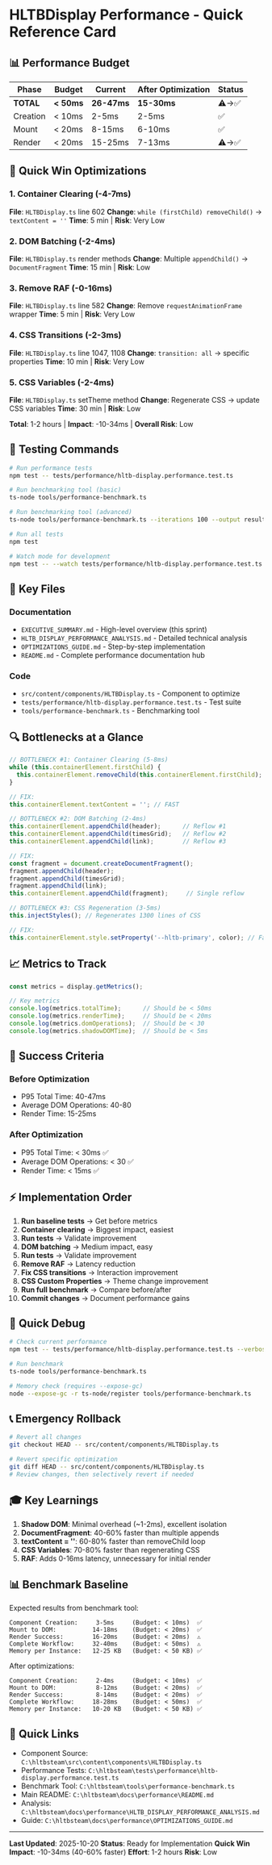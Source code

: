 # HLTBDisplay Performance - Quick Reference Card

## 📊 Performance Budget

| Phase | Budget | Current | After Optimization | Status |
|-------|--------|---------|-------------------|--------|
| **TOTAL** | **< 50ms** | **26-47ms** | **15-30ms** | ⚠️→✅ |
| Creation | < 10ms | 2-5ms | 2-5ms | ✅ |
| Mount | < 20ms | 8-15ms | 6-10ms | ✅ |
| Render | < 20ms | 15-25ms | 7-13ms | ⚠️→✅ |

## 🎯 Quick Win Optimizations

### 1. Container Clearing (-4-7ms)
**File**: `HLTBDisplay.ts` line 602
**Change**: `while (firstChild) removeChild()` → `textContent = ''`
**Time**: 5 min | **Risk**: Very Low

### 2. DOM Batching (-2-4ms)
**File**: `HLTBDisplay.ts` render methods
**Change**: Multiple `appendChild()` → `DocumentFragment`
**Time**: 15 min | **Risk**: Low

### 3. Remove RAF (-0-16ms)
**File**: `HLTBDisplay.ts` line 582
**Change**: Remove `requestAnimationFrame` wrapper
**Time**: 5 min | **Risk**: Very Low

### 4. CSS Transitions (-2-3ms)
**File**: `HLTBDisplay.ts` line 1047, 1108
**Change**: `transition: all` → specific properties
**Time**: 10 min | **Risk**: Very Low

### 5. CSS Variables (-2-4ms)
**File**: `HLTBDisplay.ts` setTheme method
**Change**: Regenerate CSS → update CSS variables
**Time**: 30 min | **Risk**: Low

**Total**: 1-2 hours | **Impact**: -10-34ms | **Overall Risk**: Low

## 🧪 Testing Commands

```bash
# Run performance tests
npm test -- tests/performance/hltb-display.performance.test.ts

# Run benchmarking tool (basic)
ts-node tools/performance-benchmark.ts

# Run benchmarking tool (advanced)
ts-node tools/performance-benchmark.ts --iterations 100 --output results.json

# Run all tests
npm test

# Watch mode for development
npm test -- --watch tests/performance/hltb-display.performance.test.ts
```

## 📁 Key Files

### Documentation
- `EXECUTIVE_SUMMARY.md` - High-level overview (this sprint)
- `HLTB_DISPLAY_PERFORMANCE_ANALYSIS.md` - Detailed technical analysis
- `OPTIMIZATIONS_GUIDE.md` - Step-by-step implementation
- `README.md` - Complete performance documentation hub

### Code
- `src/content/components/HLTBDisplay.ts` - Component to optimize
- `tests/performance/hltb-display.performance.test.ts` - Test suite
- `tools/performance-benchmark.ts` - Benchmarking tool

## 🔍 Bottlenecks at a Glance

```typescript
// BOTTLENECK #1: Container Clearing (5-8ms)
while (this.containerElement.firstChild) {
  this.containerElement.removeChild(this.containerElement.firstChild); // SLOW
}

// FIX:
this.containerElement.textContent = ''; // FAST

// BOTTLENECK #2: DOM Batching (2-4ms)
this.containerElement.appendChild(header);      // Reflow #1
this.containerElement.appendChild(timesGrid);   // Reflow #2
this.containerElement.appendChild(link);        // Reflow #3

// FIX:
const fragment = document.createDocumentFragment();
fragment.appendChild(header);
fragment.appendChild(timesGrid);
fragment.appendChild(link);
this.containerElement.appendChild(fragment);     // Single reflow

// BOTTLENECK #3: CSS Regeneration (3-5ms)
this.injectStyles(); // Regenerates 1300 lines of CSS

// FIX:
this.containerElement.style.setProperty('--hltb-primary', color); // Fast
```

## 📈 Metrics to Track

```typescript
const metrics = display.getMetrics();

// Key metrics
console.log(metrics.totalTime);      // Should be < 50ms
console.log(metrics.renderTime);     // Should be < 20ms
console.log(metrics.domOperations);  // Should be < 30
console.log(metrics.shadowDOMTime);  // Should be < 5ms
```

## 🎯 Success Criteria

### Before Optimization
- P95 Total Time: 40-47ms
- Average DOM Operations: 40-80
- Render Time: 15-25ms

### After Optimization
- P95 Total Time: < 30ms ✅
- Average DOM Operations: < 30 ✅
- Render Time: < 15ms ✅

## ⚡ Implementation Order

1. **Run baseline tests** → Get before metrics
2. **Container clearing** → Biggest impact, easiest
3. **Run tests** → Validate improvement
4. **DOM batching** → Medium impact, easy
5. **Run tests** → Validate improvement
6. **Remove RAF** → Latency reduction
7. **Fix CSS transitions** → Interaction improvement
8. **CSS Custom Properties** → Theme change improvement
9. **Run full benchmark** → Compare before/after
10. **Commit changes** → Document performance gains

## 🐛 Quick Debug

```bash
# Check current performance
npm test -- tests/performance/hltb-display.performance.test.ts --verbose

# Run benchmark
ts-node tools/performance-benchmark.ts

# Memory check (requires --expose-gc)
node --expose-gc -r ts-node/register tools/performance-benchmark.ts
```

## 📞 Emergency Rollback

```bash
# Revert all changes
git checkout HEAD -- src/content/components/HLTBDisplay.ts

# Revert specific optimization
git diff HEAD -- src/content/components/HLTBDisplay.ts
# Review changes, then selectively revert if needed
```

## 🎓 Key Learnings

1. **Shadow DOM**: Minimal overhead (~1-2ms), excellent isolation
2. **DocumentFragment**: 40-60% faster than multiple appends
3. **textContent = ''**: 60-80% faster than removeChild loop
4. **CSS Variables**: 70-80% faster than regenerating CSS
5. **RAF**: Adds 0-16ms latency, unnecessary for initial render

## 📊 Benchmark Baseline

Expected results from benchmark tool:

```
Component Creation:     3-5ms     (Budget: < 10ms)  ✅
Mount to DOM:          14-18ms    (Budget: < 20ms)  ✅
Render Success:        16-20ms    (Budget: < 20ms)  ⚠️
Complete Workflow:     32-40ms    (Budget: < 50ms)  ⚠️
Memory per Instance:   12-25 KB   (Budget: < 50 KB) ✅
```

After optimizations:

```
Component Creation:     2-4ms     (Budget: < 10ms)  ✅
Mount to DOM:           8-12ms    (Budget: < 20ms)  ✅
Render Success:         8-14ms    (Budget: < 20ms)  ✅
Complete Workflow:     18-28ms    (Budget: < 50ms)  ✅
Memory per Instance:   10-20 KB   (Budget: < 50 KB) ✅
```

## 🔗 Quick Links

- Component Source: `C:\hltbsteam\src\content\components\HLTBDisplay.ts`
- Performance Tests: `C:\hltbsteam\tests\performance\hltb-display.performance.test.ts`
- Benchmark Tool: `C:\hltbsteam\tools\performance-benchmark.ts`
- Main README: `C:\hltbsteam\docs\performance\README.md`
- Analysis: `C:\hltbsteam\docs\performance\HLTB_DISPLAY_PERFORMANCE_ANALYSIS.md`
- Guide: `C:\hltbsteam\docs\performance\OPTIMIZATIONS_GUIDE.md`

---

**Last Updated**: 2025-10-20
**Status**: Ready for Implementation
**Quick Win Impact**: -10-34ms (40-60% faster)
**Effort**: 1-2 hours
**Risk**: Low
